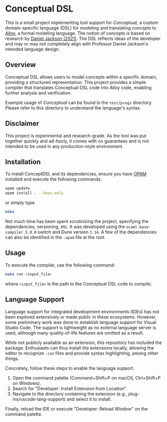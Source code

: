 # Conceptual DSL

This is a small project implementing tool support for *Conceptual*, a custom domain-specific language (DSL) for modeling and translating *concepts*  to [Alloy](https://alloytools.org/documentation.html), a formal modeling language. The notion of concepts is based on research by [Daniel Jackson (2021)](https://essenceofsoftware.com/). The DSL reflects ideas of the developer and may or may not completely align with Professor Daniel Jackson's intended language design.  

## Overview
Conceptual DSL allows users to model concepts within a specific domain, providing a structured representation. This project provides a simple compiler that translates Conceptual DSL code into Alloy code, enabling further analysis and verification.

Example usage of  *Conceptual* can be found in the `test/progs` directory. Please refer to this directory to understand the language's syntax. 

## Disclaimer
This project is experimental and research-grade. As the tool was put together quickly and ad-hocly, it comes with no guarantees and is not intended to be used in any production-style environment. 

## Installation
To install ConceptDSL and its dependencies, ensure you have [OPAM](https://opam.ocaml.org/) installed and execute the following commands:

```bash
opam update
opam install . --deps-only
```
or simply type 
```bash
make
```

Not much time has been spent scrutinizing the project, specifying the dependencies, versioning, etc. It was developed using the `ocaml-base-compiler.5.0.0` switch and Dune version `3.14`. A few of the dependencies can also be identified in the `.opam` file at the root.  

## Usage 
To execute the compiler, use the following command:
```bash 
make run <input_file>
```
where `<input_file>` is the path to the Conceptual DSL code to compile. 

## Language Support
Language support for integrated development environments (IDEs) has not been explored extensively or made public in these ecosystems. However, some preliminary work was done to establish language support for Visual Studio Code. The support is lightweight as no external language server is used, although many quality-of-life features are omitted as a result. 

While not publicly available as an extension, this repository has included the package. Enthusiasts can thus install the extensions locally, allowing the editor to recognize `.con` files and provide syntax highlighting, among other things. 

Concretely, follow these steps to enable the language support:
1. Open the command palette (Command+Shift+P on macOS, Ctrl+Shift+P on Windows).
2. Search for "Developer: Install Extension from Location".
3. Navigate to the directory containing the extension (e.g., plug-ins/vscode-lang-support) and select it to install.

Finally, reload the IDE or execute "Developer: Reload Window" on the command palette. 


